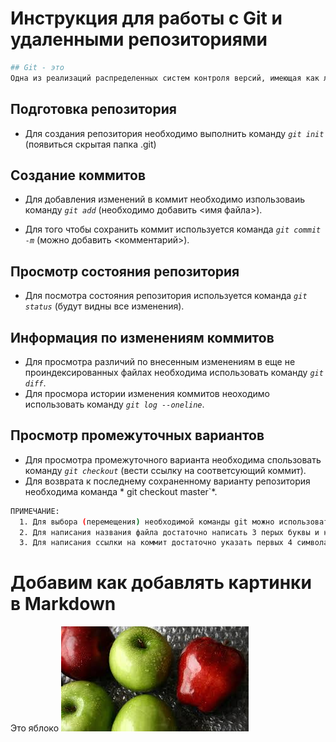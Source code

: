 # Инструкция для работы с Git и удаленными репозиториями

```sh
## Git - это
Одна из реализаций распределенных систем контроля версий, имеющая как локальные, так и удаленные репозитории.
```
## Подготовка репозитория 
 * Для создания репозитория необходимо выполнить команду *`git init`* (появиться скрытая папка .git)

## Создание коммитов
 * Для добавления изменений в коммит необходимо изпользоваиь команду *`git add`* (необходимо добавить <имя файла>). 

 * Для того чтобы сохранить коммит используется команда *`git commit -m`* (можно добавить <комментарий>).

 ## Просмотр состояния репозитория
  * Для посмотра  состояния репозитория используется команда *`git status`* (будут видны все изменения).

## Информация по  изменениям коммитов
 * Для просмотра различий по внесенным изменениям в еще не проиндексированных файлах необходима использовать команду *`git diff`*.
 * Для просмора истории изменения коммитов неоходимо использовать команду *`git log --oneline`*.
## Просмотр промежуточных вариантов
 * Для просмотра промежуточного варианта необходима спользовать команду *`git checkout`* (вести ссылку на соответсующий коммит).
  * Для возврата к последнему сохраненному варианту репозитория необходима команда *    git checkout master`*.
```sh
ПРИМЕЧАНИЕ:
  1. Для выбора (перемещения) необходимой команды git можно использовать клавиши со стрелками.
  2. Для написания названия файла достаточно написать 3 перых буквы и нажать tab.
  3. Для написания ссылки на коммит достаточно указать первых 4 символа. 
  ```
# Добавим как добавлять картинки в Markdown
Это яблоко
![Яблоко](apple.jpg)